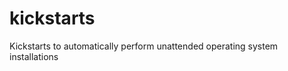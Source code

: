 kickstarts
==========

Kickstarts to automatically perform unattended operating system installations
